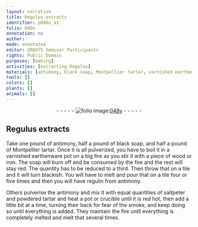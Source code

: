 ```yaml
---
layout: narrative
title: Regulus extracts
identifier: p048v_a1
folio: 048v
annotation: no
author:
mode: annotated
editor: GR8975 Seminar Participants
rights: Public Domain
purposes: [making]
activities: [extracting Regulus]
materials: [antimony, black soap, Montpellier tartar, varnished earthenware pot, fire, piece of wood or iron, soap, tile, regulin from antimony, saltpeter, tartar, pot, crucible]
tools: []
colors: []
plants: []
animals: []
---
```


 <div class="folio" align="center">- - - - - <a href="http://gallica.bnf.fr/ark:/12148/btv1b10500001g/f102.image" target="_blank"><img src="https://cu-mkp.github.io/GR8975-edition/assets/photo-icon.png" alt="folio image: " style="display:inline-block; margin-bottom:-3px;"/>048v</a> - - - - - </div>  <span class="activity"></span> 

## Regulus extracts

 
Take one pound of <span class="material">antimony</span>, half a pound of <span class="material">black soap</span>, and half a pound of <span class="material">Montpellier tartar</span>. Once it is all pulverized, you have to boil it in a <span class="material">varnished earthenware pot</span> on a big <span class="material">fire</span> as you stir it with a <span class="material">piece of wood or iron</span>. The <span class="material">soap</span> will burn off and be consumed by the <span class="material">fire</span> and the rest will stay red. The quantity has to be reduced to a third. Then throw that on a <span class="material">tile</span> and it will turn blackish. You will have to melt and pour that on a <span class="material">tile</span> four or five times and then you will have <span class="material">regulin from antimony</span>.
 
Others pulverise the <span class="material">antimony</span> and mix it with equal quantities of <span class="material">saltpeter</span> and powdered <span class="material">tartar</span> and heat a <span class="material">pot</span> or <span class="material">crucible</span> until it is red hot, then add a little bit at a time, turning their back for fear of the smoke, and keep doing so until everything is added. They maintain the <span class="material">fire</span> until everything is completely melted and melt that several times.
 